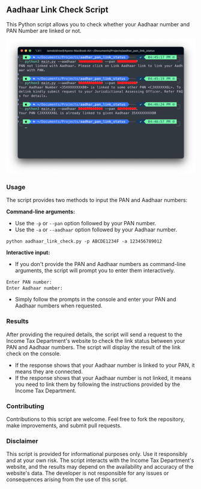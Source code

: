 ## Aadhaar Link Check Script

This Python script allows you to check whether your Aadhaar number and PAN Number are linked or not.

![alt text](https://github.com/iamskidrow/aadhar_pan_link_status/blob/main/screenshots/arg_all.png?raw=true)



### Usage

The script provides two methods to input the PAN and Aadhaar numbers:

<strong> Command-line arguments: </strong>
- Use the `-p` or `--pan` option followed by your PAN number.
- Use the `-a` or `--aadhaar` option followed by your Aadhaar number.
 ```
 python aadhaar_link_check.py -p ABCDE1234F -a 123456789012
 ```

<strong> Interactive input: </strong>
- If you don't provide the PAN and Aadhaar numbers as command-line arguments, the script will prompt you to enter them interactively.
```
Enter PAN number: 
Enter Aadhaar number:
```
- Simply follow the prompts in the console and enter your PAN and Aadhaar numbers when requested.

### Results

After providing the required details, the script will send a request to the Income Tax Department's website to check the link status between your PAN and Aadhaar numbers. The script will display the result of the link check on the console.

- If the response shows that your Aadhaar number is linked to your PAN, it means they are connected.
- If the response shows that your Aadhaar number is not linked, it means you need to link them by following the instructions provided by the Income Tax Department.

### Contributing

Contributions to this script are welcome. Feel free to fork the repository, make improvements, and submit pull requests.

### Disclaimer

This script is provided for informational purposes only. Use it responsibly and at your own risk. The script interacts with the Income Tax Department's website, and the results may depend on the availability and accuracy of the website's data. The developer is not responsible for any issues or consequences arising from the use of this script.

